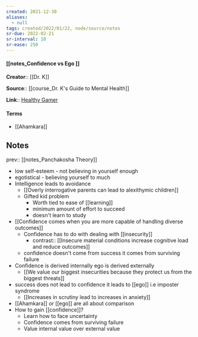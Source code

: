 ```yaml
---
created: 2021-12-30 
aliases:
  - null
tags: created/2022/01/22, node/source/notes
sr-due: 2022-02-21
sr-interval: 10
sr-ease: 250
---
```


#### [[notes_Confidence vs Ego ]]
**Creator**:: [[Dr. K]]
 
**Source**:: [[course_Dr. K's Guide to Mental Health]]

**Link**:: [Healthy Gamer](https://coaching.healthygamer.gg/guide/lessons/confidence-vs-ego)

#### Terms
- [[Ahamkara]]

## Notes
prev:: [[notes_Panchakosha Theory]]
- low self-esteem - not believing in yourself enough
- egotistical - believing yourself to much
- Intelligence leads to avoidance
	- [[Overly interrogative parents can lead to alexithymic children]]
	- Gifted kid problem
		- Worth tied to ease of [[learning]]
		- minimum amount of effort to succeed
		- doesn't learn to study
- [[Confidence comes when you are more capable of handling diverse outcomes]]
	- Confidence has to do with dealing with [[insecurity]]
		- contrast:: [[Insecure material conditions increase cognitive load and reduce outcomes]]
	- confidence doesn't come from success it comes from surviving failure
- Confidence is derived internally ego is derived externally 
	- [[We value our biggest insecurities because they protect us from the biggest threats]]
- success does not lead to confidence it leads to [[ego]] i.e imposter syndrome
	- [[Increases in scrutiny lead to increases in anxiety]]
- [[Ahamkara]] or [[ego]] are all about comparison
- How to gain [[confidence]]?
	- Learn how to face uncertainty
	- Confidence comes from surviving failure
	- Value internal value over external value